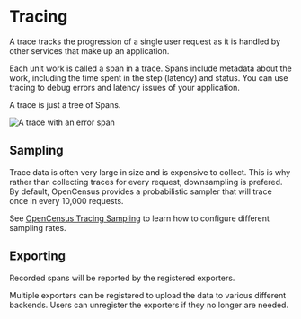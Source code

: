 # Tracing

A trace tracks the progression of a single user request as it is handled by other services that make up an application.

Each unit work is called a span in a trace. Spans include metadata about the work, including the time spent in the step \(latency\) and status. You can use tracing to debug errors and latency issues of your application.

A trace is just a tree of Spans.

![A trace with an error span](https://opencensus.io/img/trace-errorspan.png)

## **Sampling** 

Trace data is often very large in size and is expensive to collect. This is why rather than collecting traces for every request, downsampling is prefered. By default, OpenCensus provides a probabilistic sampler that will trace once in every 10,000 requests.

See [OpenCensus Tracing Sampling](sampling.md) to learn how to configure different sampling rates.

## **Exporting** 

Recorded spans will be reported by the registered exporters.

Multiple exporters can be registered to upload the data to various different backends. Users can unregister the exporters if they no longer are needed.

